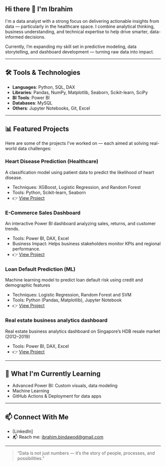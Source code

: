 ## Hi there 👋 I'm Ibrahim

I'm a data analyst with a strong focus on delivering actionable insights from data — particularly in the healthcare space. I combine analytical thinking, business understanding, and technical expertise to help drive smarter, data-informed decisions.

Currently, I’m expanding my skill set in predictive modeling, data storytelling, and dashboard development — turning raw data into impact.

---

## 🛠️ Tools & Technologies

- **Languages**: Python, SQL, DAX
- **Libraries**: Pandas, NumPy, Matplotlib, Seaborn, Scikit-learn, SciPy
- **BI Tools**: Power BI
- **Databases**: MySQL
- **Others**: Jupyter Notebooks, Git, Excel

---

## 📊 Featured Projects

Here are some of the projects I've worked on — each aimed at solving real-world data challenges:

### Heart Disease Prediction (Healthcare)
A classification model using patient data to predict the likelihood of heart disease.
- Techniques: XGBoost,	Logistic Regression, and Random Forest
- Tools: Python, Scikit-learn, Seaborn
- 👉 [View Project](https://github.com/Ibrahim-dshub/heart-disease-prediction)

### E-Commerce Sales Dashboard
An interactive Power BI dashboard analyzing sales, returns, and customer trends.
- Tools: Power BI, DAX, Excel
- Business Impact: Helps business stakeholders monitor KPIs and regional performance.
- 👉 [View Project](https://github.com/Ibrahim-dshub/E-Commerce-Business-Analytics.git)

### Loan Default Prediction (ML)
Machine learning model to predict loan default risk using credit and demographic features
- Techniques: Logistic Regression, Random Forest and SVM
- Tools: Python (Pandas, Matplotlib), Jupyter Notebook
- 👉 [View Project](https://github.com/Ibrahim-dshub/loan-default-prediction.git)

### Real estate business analytics dashboard
Real estate business analytics dashboard on Singapore’s HDB resale market (2012–2019)
- Tools: Power BI, DAX, Excel
- 👉 [View Project](https://github.com/Ibrahim-dshub/Real-Estate-Business-Analytics.git)

---

## 🚀 What I'm Currently Learning

- Advanced Power BI: Custom visuals, data modeling
- Machine Learning
- GitHub Actions & Deployment for data apps

---

## 📫 Connect With Me

- [LinkedIn]
- 📬 Reach me: ibrahim.bindawod@gmail.com

---

> “Data is not just numbers — it’s the story of people, processes, and possibilities.”
